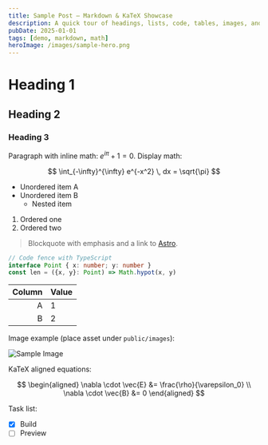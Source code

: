 ```yaml
---
title: Sample Post — Markdown & KaTeX Showcase
description: A quick tour of headings, lists, code, tables, images, and math.
pubDate: 2025-01-01
tags: [demo, markdown, math]
heroImage: /images/sample-hero.png
---
```


# Heading 1

## Heading 2

### Heading 3

Paragraph with inline math: $e^{i\pi}+1=0$. Display math:

$$
\int_{-\infty}^{\infty} e^{-x^2} \, dx = \sqrt{\pi}
$$

- Unordered item A
- Unordered item B
  - Nested item

1. Ordered one
2. Ordered two

> Blockquote with emphasis and a link to [Astro](https://astro.build/).

```ts
// Code fence with TypeScript
interface Point { x: number; y: number }
const len = ({x, y}: Point) => Math.hypot(x, y)
```

| Column | Value |
|-------:|:------|
| A      | 1     |
| B      | 2     |

Image example (place asset under `public/images`):

![Sample Image](/images/sample-hero.png)

KaTeX aligned equations:

$$
\begin{aligned}
\nabla \cdot \vec{E} &= \frac{\rho}{\varepsilon_0} \\
\nabla \cdot \vec{B} &= 0
\end{aligned}
$$

Task list:
- [x] Build
- [ ] Preview
